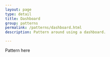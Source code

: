```yaml
---
layout: page
type: detail
title: Dashboard
group: patterns
permalink: /patterns/dashboard.html
description: Pattern around using a dashboard.

---
```


Pattern here
